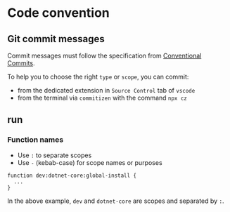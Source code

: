 # Code convention

## Git commit messages

Commit messages must follow the specification from [Conventional Commits](https://www.conventionalcommits.org).

To help you to choose the right `type` or `scope`, you can commit:

- from the dedicated extension in `Source Control` tab of `vscode`
- from the terminal via `commitizen` with the command `npx cz`

## run

### Function names

- Use `:` to separate scopes
- Use `-` (kebab-case) for scope names or purposes

```shellscript
function dev:dotnet-core:global-install {
  ...
}
```

In the above example, `dev` and `dotnet-core` are scopes and separated by `:`.
